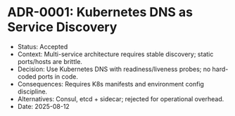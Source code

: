 # ADR-0001: Kubernetes DNS as Service Discovery

- Status: Accepted
- Context: Multi-service architecture requires stable discovery; static ports/hosts are brittle.
- Decision: Use Kubernetes DNS with readiness/liveness probes; no hard-coded ports in code.
- Consequences: Requires K8s manifests and environment config discipline.
- Alternatives: Consul, etcd + sidecar; rejected for operational overhead.
- Date: 2025-08-12
